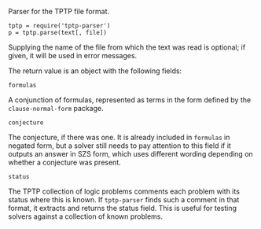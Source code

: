 Parser for the TPTP file format.

```
tptp = require('tptp-parser')
p = tptp.parse(text[, file])
```

Supplying the name of the file from which the text was read is optional; if given, it will be used in error messages.

The return value is an object with the following fields:

```
formulas
```

A conjunction of formulas, represented as terms in the form defined by the `clause-normal-form` package.

```
conjecture
```

The conjecture, if there was one. It is already included in `formulas` in negated form, but a solver still needs to pay attention to this field if it outputs an answer in SZS form, which uses different wording depending on whether a conjecture was present.

```
status
```

The TPTP collection of logic problems comments each problem with its status where this is known. If `tptp-parser` finds such a comment in that format, it extracts and returns the status field. This is useful for testing solvers against a collection of known problems.
